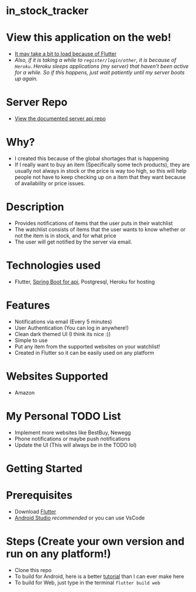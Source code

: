 # in_stock_tracker

# View this application on the web!
- [It may take a bit to load because of Flutter](https://husamsaleem.github.io/in-stock-flutterweb/#/login)
- *Also, if it is taking a while to ```register/login/other```, it is because of ```Heroku```. Heroku sleeps applications (my server) that haven't been active for a while. So if this happens, just wait patiently until my server boots up again.*

# Server Repo
- [View the documented server api repo](https://github.com/HusamSaleem/In-stock-tracker-server-new)

# Why?
- I created this because of the global shortages that is happening
- If I really want to buy an item (Specifically some tech products), they are usually not always in stock or the price is way too high, so this will help people not have to keep checking up on a item that they want because of availability or price issues. 

# Description
- Provides notifications of items that the user puts in their watchlist
- The watchlist consists of items that the user wants to know whether or not the item is in stock, and for what price
- The user will get notified by the server via email.

# Technologies used
- Flutter, [Spring Boot for api](https://github.com/HusamSaleem/In-stock-tracker-server-new), Postgresql, Heroku for hosting

# Features
- Notifications via email (Every 5 minutes)
- User Authentication (You can log in anywhere!)
- Clean dark themed UI (I think its nice :))
- Simple to use
- Put any item from the supported websites on your watchlist!
- Created in Flutter so it can be easily used on any platform

# Websites Supported
- Amazon

# My Personal TODO List
- Implement more websites like BestBuy, Newegg
- Phone notifications or maybe push notifications
- Update the UI (This will always be in the TODO lol)

# Getting Started

# Prerequisites
- Download [Flutter](https://docs.flutter.dev/get-started/install)
- [Android Studio](https://developer.android.com/studio) *recommended* or you can use VsCode

# Steps (Create your own version and run on any platform!)
- Clone this repo
- To build for Android, here is a better [tutorial](https://docs.flutter.dev/deployment/android) than I can ever make here
- To build for Web, just type in the terminal ```flutter build web```
